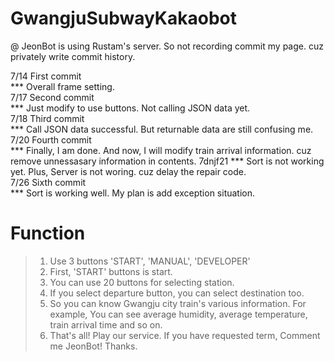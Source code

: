 # GwangjuSubwayKakaobot
@ JeonBot is using Rustam's server. So not recording commit my page. cuz privately write commit history.

7/14 First commit\
***   Overall frame setting.\
7/17 Second commit\
***   Just modify to use buttons. Not calling JSON data yet.\
7/18 Third commit\
***   Call JSON data successful. But returnable data are still confusing me.\
7/20 Fourth commit\
***   Finally, I am done. And now, I will modify train arrival information. cuz remove unnessasary information in contents.
7dnjf21
***   Sort is not working yet. Plus, Server is not woring. cuz delay the repair code.\
7/26 Sixth commit\
***   Sort is working well. My plan is add exception situation.

# Function
>  1. Use 3 buttons 'START', 'MANUAL', 'DEVELOPER'
>  2. First, 'START' buttons is start.
>  3. You can use 20 buttons for selecting station.
>  4. If you select departure button, you can select destination too.
>  5. So you can know Gwangju city train's various information.
>     For example, You can see average humidity, average temperature, train arrival time and so on.
>  6. That's all! Play our service.
>     If you have requested term, Comment me JeonBot!
>     Thanks.

